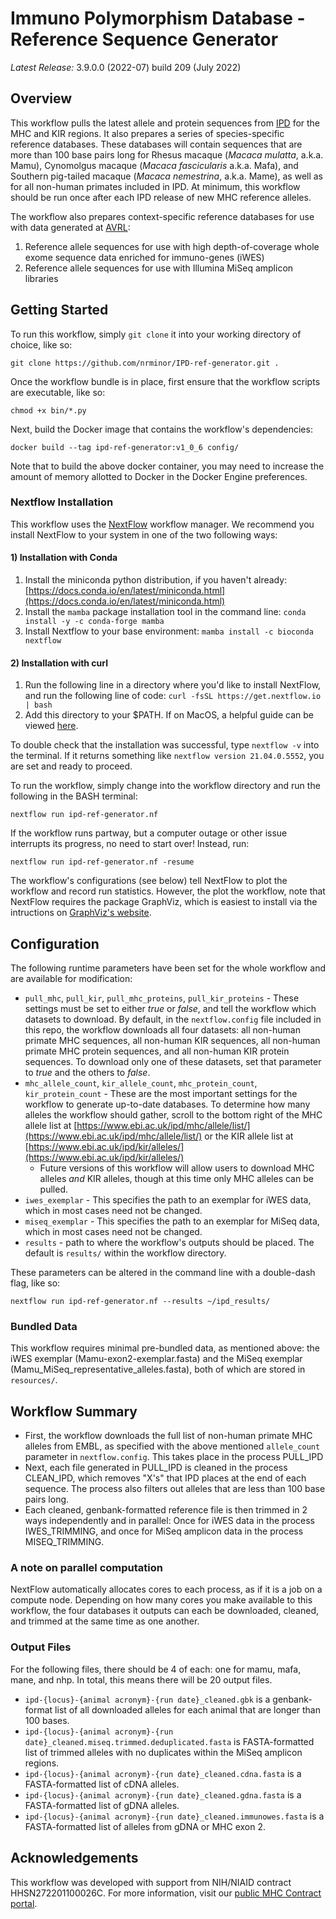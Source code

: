 # Immuno Polymorphism Database - Reference Sequence Generator

_Latest Release:_ 3.9.0.0 (2022-07) build 209 (July 2022)

## Overview

This workflow pulls the latest allele and protein sequences from [IPD](https://www.ebi.ac.uk/ipd/) for the MHC and KIR regions. It also prepares a series of species-specific reference databases. These databases will contain sequences that are more than 100 base pairs long for Rhesus macaque (_Macaca mulatta_, a.k.a. Mamu), Cynomolgus macaque (_Macaca fascicularis_ a.k.a. Mafa), and Southern pig-tailed macaque (_Macaca nemestrina_, a.k.a. Mame), as well as for all non-human primates included in IPD. At minimum, this workflow should be run once after each IPD release of new MHC reference alleles.

The workflow also prepares context-specific reference databases for use with data generated at [AVRL](https://dholk.primate.wisc.edu/project/home/begin.view?):

1. Reference allele sequences for use with high depth-of-coverage whole exome sequence data enriched for immuno-genes (iWES)
2. Reference allele sequences for use with Illumina MiSeq amplicon libraries

## Getting Started

To run this workflow, simply `git clone` it into your working directory of choice, like so:

```
git clone https://github.com/nrminor/IPD-ref-generator.git .
```

Once the workflow bundle is in place, first ensure that the workflow scripts are executable, like so:

```
chmod +x bin/*.py
```

Next, build the Docker image that contains the workflow's dependencies:

```
docker build --tag ipd-ref-generator:v1_0_6 config/
```

Note that to build the above docker container, you may need to increase the amount of memory allotted to Docker in the Docker Engine preferences.

### Nextflow Installation

This workflow uses the [NextFlow](https://www.nextflow.io/) workflow manager. We recommend you install NextFlow to your system in one of the two following ways:

#### 1) Installation with Conda

1. Install the miniconda python distribution, if you haven't already: [https://docs.conda.io/en/latest/miniconda.html](https://docs.conda.io/en/latest/miniconda.html)
2. Install the `mamba` package installation tool in the command line:
   `conda install -y -c conda-forge mamba`
3. Install Nextflow to your base environment:
   `mamba install -c bioconda nextflow `

#### 2) Installation with curl

1. Run the following line in a directory where you'd like to install NextFlow, and run the following line of code:
   `curl -fsSL https://get.nextflow.io | bash`
2. Add this directory to your $PATH. If on MacOS, a helpful guide can be viewed [here](https://www.architectryan.com/2012/10/02/add-to-the-path-on-mac-os-x-mountain-lion/).

To double check that the installation was successful, type `nextflow -v` into the terminal. If it returns something like `nextflow version 21.04.0.5552`, you are set and ready to proceed.

To run the workflow, simply change into the workflow directory and run the following in the BASH terminal:

```
nextflow run ipd-ref-generator.nf
```

If the workflow runs partway, but a computer outage or other issue interrupts its progress, no need to start over! Instead, run:

```
nextflow run ipd-ref-generator.nf -resume
```

The workflow's configurations (see below) tell NextFlow to plot the workflow and record run statistics. However, the plot the workflow, note that NextFlow requires the package GraphViz, which is easiest to install via the intructions on [GraphViz's website](https://graphviz.org/download/).

## Configuration

The following runtime parameters have been set for the whole workflow and are available for modification:

- `pull_mhc`, `pull_kir`, `pull_mhc_proteins`, `pull_kir_proteins` - These settings must be set to either _true_ or _false_, and tell the workflow which datasets to download. By default, in the `nextflow.config` file included in this repo, the workflow downloads all four datasets: all non-human primate MHC sequences, all non-human KIR sequences, all non-human primate MHC protein sequences, and all non-human KIR protein sequences. To download only one of these datasets, set that parameter to _true_ and the others to _false_.
- `mhc_allele_count`, `kir_allele_count`, `mhc_protein_count`, `kir_protein_count` - These are the most important settings for the workflow to generate up-to-date databases. To determine how many alleles the workflow should gather, scroll to the bottom right of the MHC allele list at [https://www.ebi.ac.uk/ipd/mhc/allele/list/](https://www.ebi.ac.uk/ipd/mhc/allele/list/) or the KIR allele list at [https://www.ebi.ac.uk/ipd/kir/alleles/](https://www.ebi.ac.uk/ipd/kir/alleles/)
  - Future versions of this workflow will allow users to download MHC alleles _and_ KIR alleles, though at this time only MHC alleles can be pulled.
- `iwes_exemplar` - This specifies the path to an exemplar for iWES data, which in most cases need not be changed.
- `miseq_exemplar` - This specifies the path to an exemplar for MiSeq data, which in most cases need not be changed.
- `results` - path to where the workflow's outputs should be placed. The default is `results/` within the workflow directory.

These parameters can be altered in the command line with a double-dash flag, like so:

```
nextflow run ipd-ref-generator.nf --results ~/ipd_results/
```

### Bundled Data

This workflow requires minimal pre-bundled data, as mentioned above: the iWES exemplar (Mamu-exon2-exemplar.fasta) and the MiSeq exemplar (Mamu_MiSeq_representative_alleles.fasta), both of which are stored in `resources/`.

## Workflow Summary

- First, the workflow downloads the full list of non-human primate MHC alleles from EMBL, as specified with the above mentioned `allele_count` parameter in `nextflow.config`. This takes place in the process PULL_IPD
- Next, each file generated in PULL_IPD is cleaned in the process CLEAN_IPD, which removes "X's" that IPD places at the end of each sequence. The process also filters out alleles that are less than 100 base pairs long.
- Each cleaned, genbank-formatted reference file is then trimmed in 2 ways independently and in parallel: Once for iWES data in the process IWES_TRIMMING, and once for MiSeq amplicon data in the process MISEQ_TRIMMING.

### A note on parallel computation

NextFlow automatically allocates cores to each process, as if it is a job on a compute node. Depending on how many cores you make available to this workflow, the four databases it outputs can each be downloaded, cleaned, and trimmed at the same time as one another.

### Output Files

For the following files, there should be 4 of each: one for mamu, mafa, mane, and nhp. In total, this means there will be 20 output files.

- `ipd-{locus}-{animal acronym}-{run date}_cleaned.gbk` is a genbank-format list of all downloaded alleles for each animal that are longer than 100 bases.
- `ipd-{locus}-{animal acronym}-{run date}_cleaned.miseq.trimmed.deduplicated.fasta` is FASTA-formatted list of trimmed alleles with no duplicates within the MiSeq amplicon regions.
- `ipd-{locus}-{animal acronym}-{run date}_cleaned.cdna.fasta` is a FASTA-formatted list of cDNA alleles.
- `ipd-{locus}-{animal acronym}-{run date}_cleaned.gdna.fasta` is a FASTA-formatted list of gDNA alleles.
- `ipd-{locus}-{animal acronym}-{run date}_cleaned.immunowes.fasta` is a FASTA-formatted list of alleles from gDNA or MHC exon 2.

## Acknowledgements

This workflow was developed with support from NIH/NIAID contract HHSN272201100026C. For more information, visit our [public MHC Contract portal](https://dholk.primate.wisc.edu/_webdav/dho/grants/mhc_contract/web_portal/@files/prototype/index.html).
